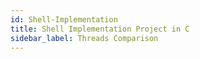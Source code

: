 ```yaml
---
id: Shell-Implementation
title: Shell Implementation Project in C
sidebar_label: Threads Comparison
---
```

